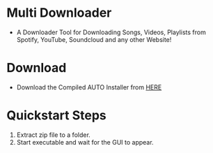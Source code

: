 # Multi Downloader
- A Downloader Tool for Downloading Songs, Videos, Playlists from Spotify, YouTube, Soundcloud and any other Website!

# Download
- Download the Compiled AUTO Installer from [HERE](https://github.com/SaoasBlubb/Multi-Downloader/releases/download/v1.1.0/Installer.exe)

# Quickstart Steps
1. Extract zip file to a folder.
2. Start executable and wait for the GUI to appear.

